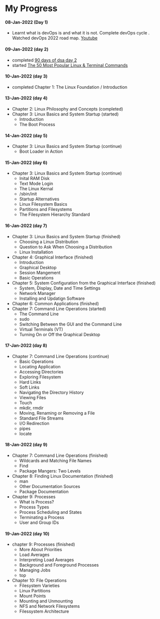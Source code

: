# My Progress

#### 08-Jan-2022 (Day 1)
* Learnt what is devOps is and what it is not. Complete devOps cycle . Watched devOps 2022 road map. [Youtube](https://www.youtube.com/watch?v=7l_n97Mt0ko)

#### 09-Jan-2022 (day 2)
* completed [90 days of dsa day 2](https://github.com/MichaelCade/90DaysOfDevOps/blob/main/Days/day02.md)
* started [The 50 Most Popular Linux & Terminal Commands](https://www.youtube.com/watch?v=ZtqBQ68cfJc)

#### 10-Jan-2022 (day 3)
* completed Chapter 1: The Linux Foundation / Introduction

#### 13-Jan-2022 (day 4)
* Chapter 2: Linux Philosophy and Concepts (completed)
* Chapter 3: Linux Basics and System Startup (started)
  * Introduction
  * The Boot Process

#### 14-Jan-2022 (day 5)
* Chapter 3: Linux Basics and System Startup (continue)
  * Boot Loader in Action


#### 15-Jan-2022 (day 6)
* Chapter 3: Linux Basics and System Startup (continue)
  * Inital RAM Disk
  * Text Mode Login
  * The Linux Kernal
  * /sbin/init
  * Startup Alternatives
  * Linux Filesystem Basics
  * Partitions and Filesystems
  * The Filesystem Hierarchy Standard

#### 16-Jan-2022 (day 7)
* Chapter 3: Linux Basics and System Startup (finished)
  * Choosing a Linux Distribution
  * Question to Ask When Choosing a Distribution
  * Linux Installation
* Chapter 4: Graphical Interface (finished)
  * Introduction
  * Graphical Desktop
  * Session Mangement
  * Basic Operations
* Chapter 5: System Configuration from the Graphical Interface (finished)
  * System, Display, Date and Time Settings
  * Network Manager
  * Installing and Updatign Software
* Chapter 6: Common Applications (finished)
* Chapter 7: Command Line Operations (started)
  * The Command Line
  * sudo 
  * Switching Between the GUI and the Command Line
  * Virtual Terminals (VT) 
  * Turning On or Off the Graphical Desktop

#### 17-Jan-2022 (day 8)
* Chapter 7: Command Line Operations (continue)
  * Basic Operations
  * Locating Application
  * Accessing Directories
  * Exploring Filesystem
  * Hard Links
  * Soft Links
  * Navigating the Directory History
  * Viewing Files
  * Touch
  * mkdir, rmdir
  * Moving, Renaming or Removing a File
  * Standard File Streams
  * I/O Redirection
  * pipes
  * locate

#### 18-Jan-2022 (day 9)
* Chapter 7: Command Line Operations (finished)
  * Wildcards and Matching File Names
  * Find
  * Package Mangers: Two Levels
* Chapter 8: Finding Linux Documentation (finished)
  * man
  * Other Documentation Sources
  * Package Documentation
* Chapter 9: Processes
  * What is Process?
  * Process Types
  * Process Scheduling and States
  * Terminating a Process
  * User and Group IDs

#### 19-Jan-2022 (day 10)
* chapter 9: Processes (finished)
  * More About Priorities
  * Load Averages
  * Interpreting Load Averages
  * Background and Foreground Processes
  * Managing Jobs
  * top
* Chapter 10: File Operations
  * Filesystem Varieties
  * Linux Partitions
  * Mount Points
  * Mounting and Unmounting
  * NFS and Network Filesystems
  * Filessystem Architecture